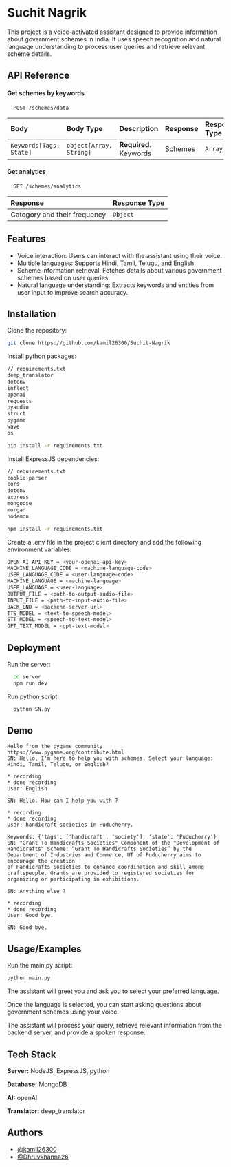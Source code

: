 
# Suchit Nagrik

This project is a voice-activated assistant designed to provide information about government schemes in India. It uses speech recognition and natural language understanding to process user queries and retrieve relevant scheme details.


## API Reference

#### Get schemes by keywords

```http
  POST /schemes/data
```

| Body | Body Type     | Description | Response | Response Type |
| :-------- | :------- | :------------------------- | :--- | :-- |
| `Keywords[Tags, State]` | `object[Array, String]` | **Required**. Keywords | Schemes | `Array`

#### Get analytics

```http
  GET /schemes/analytics
```

| Response | Response Type     |
| :-------- | :------- |
| Category and their frequency      | `Object` | 


## Features

- Voice interaction: Users can interact with the assistant using their voice.
- Multiple languages: Supports Hindi, Tamil, Telugu, and English.
- Scheme information retrieval: Fetches details about various government schemes based on user queries.
- Natural language understanding: Extracts keywords and entities from user input to improve search accuracy.


## Installation

Clone the repository:
```bash
git clone https://github.com/kamil26300/Suchit-Nagrik
```

Install python packages:
```bash
// requirements.txt
deep_translator
dotenv
inflect
openai
requests
pyaudio
struct
pygame
wave
os
```
```bash
pip install -r requirements.txt   
```

Install ExpressJS dependencies:
```bash
// requirements.txt
cookie-parser
cors
dotenv
express
mongoose
morgan
nodemon
```
```bash
npm install -r requirements.txt   
```

Create a .env file in the project client directory and add the following environment variables:   
```bash
OPEN_AI_API_KEY = <your-openai-api-key>
MACHINE_LANGUAGE_CODE = <machine-language-code>
USER_LANGUAGE_CODE = <user-language-code>
MACHINE_LANGUAGE = <machine-language>
USER_LANGUAGE = <user-language>
OUTPUT_FILE = <path-to-output-audio-file>
INPUT_FILE = <path-to-input-audio-file>
BACK_END = <backend-server-url>
TTS_MODEL = <text-to-speech-model>
STT_MODEL = <speech-to-text-model>
GPT_TEXT_MODEL = <gpt-text-model>
```

## Deployment

Run the server:

```bash
  cd server
  npm run dev
```

Run python script:
```bash
  python SN.py
```



## Demo

    Hello from the pygame community. https://www.pygame.org/contribute.html
    SN: Hello, I'm here to help you with schemes. Select your language: Hindi, Tamil, Telugu, or English?

    * recording
    * done recording
    User: English

    SN: Hello. How can I help you with ?

    * recording
    * done recording
    User: handicraft societies in Puducherry.

    Keywords: {'tags': ['handicraft', 'society'], 'state': 'Puducherry'}
    SN: "Grant To Handicrafts Societies" Component of the "Development of Handicrafts" Scheme: “Grant To Handicrafts Societies” by the Department of Industries and Commerce, UT of Puducherry aims to encourage the creation 
    of Handicrafts Societies to enhance coordination and skill among craftspeople. Grants are provided to registered societies for organizing or participating in exhibitions.

    SN: Anything else ?

    * recording
    * done recording
    User: Good bye.

    SN: Good bye.



## Usage/Examples

Run the main.py script:
```bash
python main.py
```

The assistant will greet you and ask you to select your preferred language.

Once the language is selected, you can start asking questions about government schemes using your voice.

The assistant will process your query, retrieve relevant information from the backend server, and provide a spoken response.


## Tech Stack

**Server:** NodeJS, ExpressJS, python

**Database:** MongoDB

**AI:** openAI

**Translator:** deep_translator


## Authors

- [@kamil26300](https://www.github.com/kamil26300)
- [@Dhruvkhanna26](https://github.com/Dhruvkhanna26)
